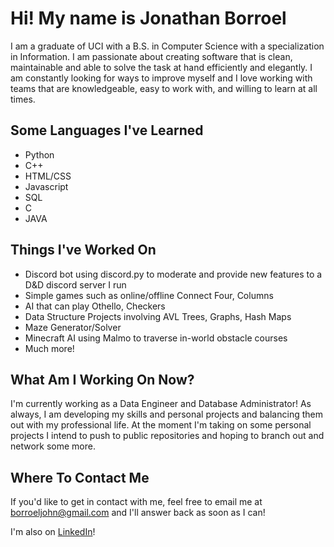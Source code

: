 <h1> Hi! My name is Jonathan Borroel </h1>

I am a graduate of UCI with a B.S. in Computer Science with a specialization in Information. I am passionate about creating software that is clean, maintainable and able to solve the task at hand efficiently and elegantly. I am constantly looking for ways to improve myself and I love working with teams that are knowledgeable, easy to work with, and willing to learn at all times.

<h2>Some Languages I've Learned</h2>
<ul>
  <li>Python</li>
  <li>C++</li>
  <li>HTML/CSS</li>
  <li>Javascript</li>
  <li>SQL</li>
  <li>C</li>
  <li>JAVA</li>
</ul>

<h2>Things I've Worked On</h2>
<ul>
  <li>Discord bot using discord.py to moderate and provide new features to a D&D discord server I run</li>
  <li>Simple games such as online/offline Connect Four, Columns</li>
  <li>AI that can play Othello, Checkers</li>
  <li>Data Structure Projects involving AVL Trees, Graphs, Hash Maps</li>
  <li>Maze Generator/Solver</li>
  <li>Minecraft AI using Malmo to traverse in-world obstacle courses</li>
  <li>Much more!</li>
</ul>

<h2>What Am I Working On Now?</h2>
I'm currently working as a Data Engineer and Database Administrator! As always, I am developing my skills and personal projects and balancing them out with my professional life. At the moment I'm taking on some personal projects I intend to push to public repositories and hoping to branch out and network some more.

<h2>Where To Contact Me</h2>
If you'd like to get in contact with me, feel free to email me at <a href="mailto: borroeljohn@gmail.com">borroeljohn@gmail.com</a> and I'll answer back as soon as I can!

I'm also on <a href="https://www.linkedin.com/in/jonathanborroel/">LinkedIn</a>!
